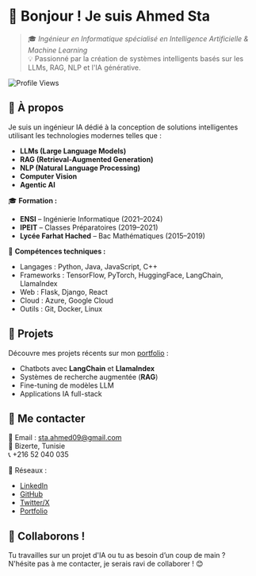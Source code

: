 # 👋 Bonjour ! Je suis Ahmed Sta

> 🎓 *Ingénieur en Informatique spécialisé en Intelligence Artificielle & Machine Learning*  
> 💡 Passionné par la création de systèmes intelligents basés sur les LLMs, RAG, NLP et l'IA générative.

![Profile Views](https://komarev.com/ghpvc/?username=ahmed-sta&label=Profile%20Views&color=blue )

## 🧠 À propos

Je suis un ingénieur IA dédié à la conception de solutions intelligentes utilisant les technologies modernes telles que :
- **LLMs (Large Language Models)**
- **RAG (Retrieval-Augmented Generation)**
- **NLP (Natural Language Processing)**
- **Computer Vision**
- **Agentic AI**

🎓 **Formation :**
- **ENSI** – Ingénierie Informatique (2021–2024)
- **IPEIT** – Classes Préparatoires (2019–2021)
- **Lycée Farhat Hached** – Bac Mathématiques (2015–2019)

🔧 **Compétences techniques :**
- Langages : Python, Java, JavaScript, C++
- Frameworks : TensorFlow, PyTorch, HuggingFace, LangChain, LlamaIndex
- Web : Flask, Django, React
- Cloud : Azure, Google Cloud
- Outils : Git, Docker, Linux

## 🚀 Projets

Découvre mes projets récents sur mon [portfolio](https://ahmed-sta-website.netlify.app/ ) :
- Chatbots avec **LangChain** et **LlamaIndex**
- Systèmes de recherche augmentée (**RAG**)
- Fine-tuning de modèles LLM
- Applications IA full-stack

## 🔗 Me contacter

📩 Email : [sta.ahmed09@gmail.com](mailto:sta.ahmed09@gmail.com)  
📍 Bizerte, Tunisie  
📞 +216 52 040 035

🔗 Réseaux :
- [LinkedIn](https://www.linkedin.com/in/ahmed-sta/ )
- [GitHub](https://github.com/ahmed-sta )
- [Twitter/X](https://twitter.com/AhmedSta_ )
- [Portfolio](https://ahmed-sta-website.netlify.app/ )


## 🙌 Collaborons !

Tu travailles sur un projet d'IA ou tu as besoin d’un coup de main ?  
N'hésite pas à me contacter, je serais ravi de collaborer ! 😊
